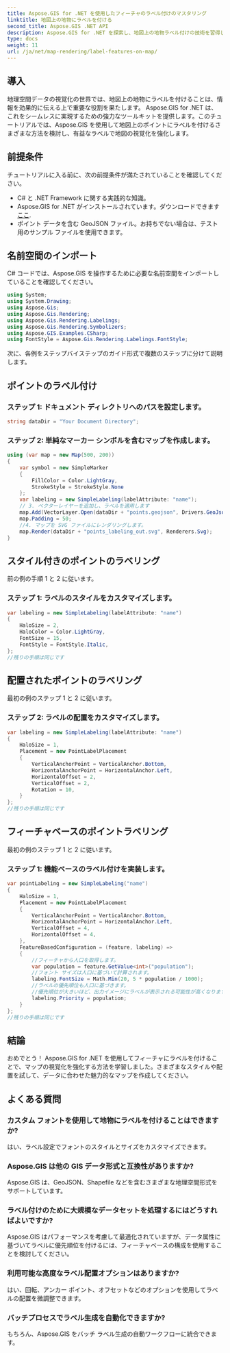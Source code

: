 ```yaml
---
title: Aspose.GIS for .NET を使用したフィーチャのラベル付けのマスタリング
linktitle: 地図上の地物にラベルを付ける
second_title: Aspose.GIS .NET API
description: Aspose.GIS for .NET を探索し、地図上の地物ラベル付けの技術を習得してください。地理空間の視覚化を簡単に強化します。 #アスポーズ #GIS
type: docs
weight: 11
url: /ja/net/map-rendering/label-features-on-map/
---
```

## 導入
地理空間データの視覚化の世界では、地図上の地物にラベルを付けることは、情報を効果的に伝える上で重要な役割を果たします。 Aspose.GIS for .NET は、これをシームレスに実現するための強力なツールキットを提供します。このチュートリアルでは、Aspose.GIS を使用して地図上のポイントにラベルを付けるさまざまな方法を検討し、有益なラベルで地図の視覚化を強化します。
## 前提条件
チュートリアルに入る前に、次の前提条件が満たされていることを確認してください。
- C# と .NET Framework に関する実践的な知識。
-  Aspose.GIS for .NET がインストールされています。ダウンロードできます[ここ](https://releases.aspose.com/gis/net/).
- ポイント データを含む GeoJSON ファイル。お持ちでない場合は、テスト用のサンプル ファイルを使用できます。
## 名前空間のインポート
C# コードでは、Aspose.GIS を操作するために必要な名前空間をインポートしていることを確認してください。
```csharp
using System;
using System.Drawing;
using Aspose.Gis;
using Aspose.Gis.Rendering;
using Aspose.Gis.Rendering.Labelings;
using Aspose.Gis.Rendering.Symbolizers;
using Aspose.GIS.Examples.CSharp;
using FontStyle = Aspose.Gis.Rendering.Labelings.FontStyle;
```
次に、各例をステップバイステップのガイド形式で複数のステップに分けて説明します。
##  ポイントのラベル付け

### ステップ 1: ドキュメント ディレクトリへのパスを設定します。
```csharp
string dataDir = "Your Document Directory";
```
### ステップ 2: 単純なマーカー シンボルを含むマップを作成します。
```csharp
using (var map = new Map(500, 200))
{
    var symbol = new SimpleMarker
    {
        FillColor = Color.LightGray,
        StrokeStyle = StrokeStyle.None
    };
    var labeling = new SimpleLabeling(labelAttribute: "name");
    // 3. ベクターレイヤーを追加し、ラベルを適用します
    map.Add(VectorLayer.Open(dataDir + "points.geojson", Drivers.GeoJson), symbol, labeling);
    map.Padding = 50;
    //4. マップを SVG ファイルにレンダリングします。
    map.Render(dataDir + "points_labeling_out.svg", Renderers.Svg);
}
```
## スタイル付きのポイントのラベリング

前の例の手順 1 と 2 に従います。

### ステップ 1: ラベルのスタイルをカスタマイズします。
```csharp
var labeling = new SimpleLabeling(labelAttribute: "name")
{
    HaloSize = 2,
    HaloColor = Color.LightGray,
    FontSize = 15,
    FontStyle = FontStyle.Italic,
};
//残りの手順は同じです
```
## 配置されたポイントのラベリング

最初の例のステップ 1 と 2 に従います。
### ステップ 2: ラベルの配置をカスタマイズします。
```csharp
var labeling = new SimpleLabeling(labelAttribute: "name")
{
    HaloSize = 1,
    Placement = new PointLabelPlacement
    {
        VerticalAnchorPoint = VerticalAnchor.Bottom,
        HorizontalAnchorPoint = HorizontalAnchor.Left,
        HorizontalOffset = 2,
        VerticalOffset = 2,
        Rotation = 10,
    }
};
//残りの手順は同じです
```
## フィーチャベースのポイントラベリング

最初の例のステップ 1 と 2 に従います。

### ステップ 1: 機能ベースのラベル付けを実装します。
```csharp
var pointLabeling = new SimpleLabeling("name")
{
    HaloSize = 1,
    Placement = new PointLabelPlacement
    {
        VerticalAnchorPoint = VerticalAnchor.Bottom,
        HorizontalAnchorPoint = HorizontalAnchor.Left,
        VerticalOffset = 4,
        HorizontalOffset = 4,
    },
    FeatureBasedConfiguration = (feature, labeling) =>
    {
        //フィーチャから人口を取得します。
        var population = feature.GetValue<int>("population");
        //フォント サイズは人口に基づいて計算されます。
        labeling.FontSize = Math.Min(20, 5 * population / 1000);
        //ラベルの優先順位も人口に基づきます。
        //優先順位が大きいほど、出力イメージにラベルが表示される可能性が高くなります。
        labeling.Priority = population;
    }
};
//残りの手順は同じです
```
## 結論
おめでとう！ Aspose.GIS for .NET を使用してフィーチャにラベルを付けることで、マップの視覚化を強化する方法を学習しました。さまざまなスタイルや配置を試して、データに合わせた魅力的なマップを作成してください。
## よくある質問
### カスタム フォントを使用して地物にラベルを付けることはできますか?
はい、ラベル設定でフォントのスタイルとサイズをカスタマイズできます。
### Aspose.GIS は他の GIS データ形式と互換性がありますか?
Aspose.GIS は、GeoJSON、Shapefile などを含むさまざまな地理空間形式をサポートしています。
### ラベル付けのために大規模なデータセットを処理するにはどうすればよいですか?
Aspose.GIS はパフォーマンスを考慮して最適化されていますが、データ属性に基づいてラベルに優先順位を付けるには、フィーチャベースの構成を使用することを検討してください。
### 利用可能な高度なラベル配置オプションはありますか?
はい、回転、アンカー ポイント、オフセットなどのオプションを使用してラベルの配置を微調整できます。
### バッチプロセスでラベル生成を自動化できますか?
もちろん、Aspose.GIS をバッチ ラベル生成の自動ワークフローに統合できます。